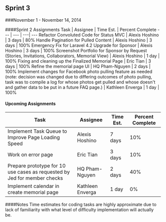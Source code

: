 ## Sprint 3
###November 1 - November 14, 2014

####Sprint 2 Assignments
Task | Assignee | Time Est. | Percent Complete
---   | ---   | ---| ---
Refactor Convoluted Code for Status MVC | Alexis Hoshino | 3 days | 80%
Handle Pagination for Pulled Content | Alexis Hoshino | 3 days | 100%
Emergency Fix for Laravel 4.2 Upgrade for Sponsor | Alexis Hoshino | 3 days | 100%
Screenshot Portfolio for Sponsor by Request (Stories, Invitations, Collaborators, Memorial View) | Alexis Hoshino | 1 day | 100%
Fixing and cleaning up the Finalized Memorial Page | Eric Tian | 3 days | 100%
Refine the memorial page UI | HQ Pham-Nguyen | 2 days | 100%
Implement changes for Facebook photo pulling feature as needed (note: decision was changed due to differing outcomes of photo pulling, task was to compile a log for whose photos get pulled and whose doesn't and gather data to be put in a future FAQ page.) | Kathleen Enverga | 1 day | 100%

#### Upcoming Assignments
Task | Assignee | Time Est. | Percent Complete
---   | ---   | ---| ---
Implement Task Queue to Improve Page Loading Speed | Alexis Hoshino | 7 days | 10%
Work on error page | Eric Tian | 3 days | 10%
Prepare prototype for 10 use cases as requested by Jed for member checks | HQ Pham-Nguyen | 2 days | 40%
Implement calendar in create memorial page | Kathleen Enverga | 1 day | 0%

####Notes
Time estimates for coding tasks are highly approximate due to lack of familiarity with what level of difficulty implementation will actually be.
